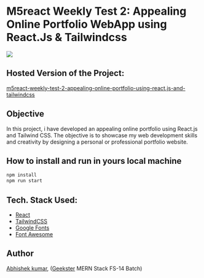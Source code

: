 # M5react Weekly Test 2: Appealing Online Portfolio WebApp using React.Js & Tailwindcss
![](thumbnail.png)

## Hosted Version of the Project:
[m5react-weekly-test-2-appealing-online-portfolio-using-react.js-and-tailwindcss](https://m5react-weekly-test-2-appealing-online-portfolio-kyanjo2qj.vercel.app/)

## Objective
In this project, i have developed an appealing online portfolio using React.js and Tailwind CSS. The objective is to showcase my web development skills and creativity by designing a personal or professional portfolio website.


## How to install and run in yours local machine
```bash
npm install
npm run start
```

## Tech. Stack Used:
+ [React](https://react.dev/)
+ [TailwindCSS](https://tailwindcss.com/)
+ [Google Fonts](https://fonts.google.com/)
+ [Font Awesome](https://fontawesome.com/icons/)

## Author
[Abhishek kumar](https://www.linkedin.com/in/alex21c/), ([Geekster](https://geekster.in/) MERN Stack FS-14 Batch)


